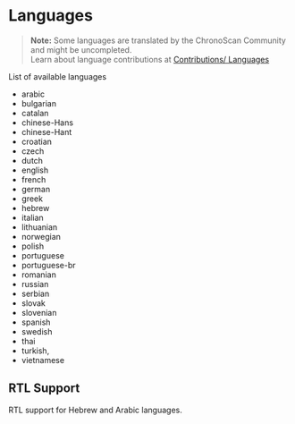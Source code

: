 
# Languages

> **Note:** Some languages are translated by the ChronoScan Community and might be uncompleted.  
Learn about language contributions at [Contributions/ Languages](./contributions/index?id=languages)

List of available languages

* arabic
* bulgarian
* catalan
* chinese-Hans
* chinese-Hant
* croatian
* czech
* dutch
* english 
* french 
* german
* greek
* hebrew 
* italian
* lithuanian
* norwegian
* polish
* portuguese
* portuguese-br
* romanian
* russian
* serbian
* slovak
* slovenian 
* spanish 
* swedish 
* thai 
* turkish,
* vietnamese

## RTL Support

RTL support for Hebrew and Arabic languages.
